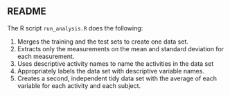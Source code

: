 ## README

The R script `run_analysis.R` does the following:
1. Merges the training and the test sets to create one data set.
2. Extracts only the measurements on the mean and standard deviation for each measurement. 
3. Uses descriptive activity names to name the activities in the data set
4. Appropriately labels the data set with descriptive variable names. 
5. Creates a second, independent tidy data set with the average of each variable for each activity and each subject. 
